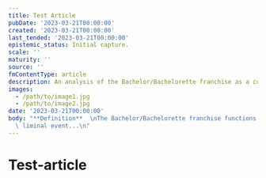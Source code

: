 ```yaml
---
title: Test Article
pubDate: '2023-03-21T00:00:00'
created: '2023-03-21T00:00:00'
last_tended: '2023-03-21T00:00:00'
epistemic_status: Initial capture.
scale: ''
maturity: ''
source: ''
fmContentType: article
description: An analysis of the Bachelor/Bachelorette franchise as a cultural phenomenon.
images:
  - /path/to/image1.jpg
  - /path/to/image2.jpg
date: '2023-03-21T00:00:00'
body: "**Definition**  \nThe Bachelor/Bachelorette franchise functions as a ritualized\
  \ liminal event...\n"
---
```


# Test-article
